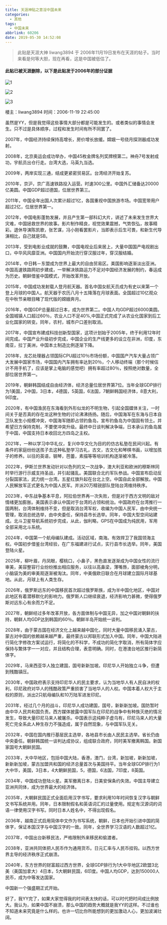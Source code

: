 ```yaml
---
title: 天涯神贴之意淫中国未来
categories:
  - 其他
tags:
  - 中国未来
abbrlink: 60206
date: 2019-05-30 14:52:08
---
```


> 此贴是天涯大神 liwang3894 于 2006年11月19日发布在天涯的帖子。当时来看是何等大胆，现在再看，这是中国被低估了。

#### 此贴已被天涯删除，以下是此贴发于2006年的部分证据

![1](https://tva1.sinaimg.cn/large/00831rSTgy1gdbzayex24j30kb0bs0un.jpg)

![2](https://tva1.sinaimg.cn/large/00831rSTgy1gdbzb72rtuj30i108agn7.jpg)

![3](https://tva1.sinaimg.cn/large/00831rSTgy1gdbzbfgsotj30ji08s760.jpg)



楼主：liwang3894 时间：2006-11-19 22:45:00

虽然是YY，但是我觉得这些事情大部分都是可能发生的。或者类似的事情会发生。只不过是具体顺序，过程和发生时间有所不同罢了。

2007年，中国经济持续保持高增长，房价增长放缓。嫦娥一号绕月探测器成功发射。

2008年，北京奥运会成功举办，中国45枚金牌名列奖牌榜第二。神舟7号发射成功，宇航员出仓行走。台湾大选，马英九当选。

2009年，两岸实现三通，结成更紧密贸易区。台湾经济开始复苏。

2010年，京沪，京广高速铁路投入运营。时速300公里。中国外汇储备达20000亿美圆。中国GDP超过德国，位居世界第三。

2011年，中国全年出国人次累计超过1亿，各国重视中国旅游市场。中国宽带用户超过2亿，位居世界第一。

2012年，中国电影蓬勃发展，并且产生第一部科幻大片，讲述了未来发生世界大灾难，中国拯救世界的故事。影片制作精良，视觉效果震撼，气势恢弘，故事精彩。退休导演陈凯歌，张艺谋，冯小刚看罢影片，当即表示后生可畏，和新生代导演相比，自己就是SB。

2013年，受到电影业成就的鼓舞，中国电视业后来居上，大量中国国产电视剧出口，中华风风靡亚洲。中国国内开始流行穿汉服过年，穿汉服结婚。

2014年，中日韩－东盟成为世界上最大的自由贸易区。美国影响逐渐淡出亚洲。中国高速铁路网初步建成，一举解决铁路运力不足对中国经济发展的制约，春运成为历史。朝鲜借鉴中国模式，开始改革开放。

2015年，中国成功发射载人登月航天器。首名中国女航天员成为有史以来第一个登上月球的中国人。航天器于农历八月十五降落在月球表面。全国超过10亿观众在中秋节亲眼目睹了现代版的嫦娥奔月。

2016年，中国GDP总量超过日本，成为世界第二。中国人均GDP超过6000美圆。全国城镇人口超过60％，农业人口不足40%,中国正式完成了从农业化国家到后工业化国家的转变。同年，农村，城市户口差别取消。

2017年，中国宣布建成科技创新型国家，这项计划始于2005年，终于利用12年时间完成。中国产业升级初步完成，中国企业的生产线更多的设立在非洲，印度，东南亚，拉丁美洲，中国本土制造比例逐渐下降。

2018年，龙芯处理器占领国际CPU超过10％市场份额，中国国产汽车大量占领广大发展中国家市场，中国国内汽车拥有率达到20％，个人移动终端（那个时候估计不用手机了，应该是掌上电脑的感觉吧）拥有率超过80％，按照绝对数量，全部位居世界第一。

2019年，朝鲜韩国结成自由经济体，经济总量位居世界第7位。当年全球GDP排行为1美国，2中国，3日本，4德国，5英国，6法国，7朝鲜韩国经济体，8意大利，9印度。

2020年，有中国渔民在东海看到外形似龙的不明生物，引起全国媒体关注，一时间关于是否真的存在龙这种生物的讨论沸沸扬扬。随后，中国海军在东海与日本自卫队发生小规模冲突，中国海军随即占领钓鱼岛，宣布钓鱼岛为中国固有领土。并希望日方保持克制，不要使冲突升级。最终中日谈判解决争端，日本承认钓鱼岛属于中国，中国支持日本收回北方四岛之主权。

2021年，一种以学习中华礼仪，复兴中华文化为目的的仿古私塾在民间兴起。有条件的家庭纷纷送孩子去这种私塾学习古礼，古文，古文化和琴棋书画，以增加孩子的修养。以往的英语，钢琴，芭蕾，素描等等培训机构逐渐被冷落。

2022年，伊斯兰世界发动针对以色列的又一次战争，澳大利亚和欧洲的穆斯林同时举行游行示威支持圣战，并引起骚乱。美国联合北约军队参战。中国宣布启动反分裂国家法，武力统一台湾。五星红旗升起在台北上空。中国自此全部解放。中国人民解放军正式更名为中国人民军。并派20万精锐部队登陆台湾维持秩序。

2023年，中东战争基本平息，阿拉伯世界再一次失败，但是对于西方文明的敌对情绪更加膨胀。美国表示承认中国对于台湾的占领和统治。中国政府在台湾推行一国两制，台湾体制维持不变，但是取消台湾军权，收编为中国人民军，由中央统一管理，取消总统选举，由中央委任，保持县市长选举。同年，中国大型空间站建成。北斗卫星导航系统初步完成，从此，伽利略，GPS在中国成为纯民用，军用全部采用北斗系统。

2024年，中国第一个航母编队建成。活动区域，南海。有效捍卫了我国领海主权。中国初步借鉴台湾经验，在广东福建进行试点，实行县市长选举。同年，美国登陆火星。

2025年，柳叶眉，丹凤眼，樱桃口，小鼻子，黑色直发逐渐成为中国女性的流行审美，美容整容行业纷纷推出相应服务，以往以高鼻梁，薄嘴唇，面部棱角分明，小脑袋为美的审美观逐渐被淘汰。同年，中美俄欧日联合在月球建立国际月球基地。从此，月球上有人类生存。

2026年，俄罗斯远东的中国移民首次超过俄罗斯族，成为半中国化地区，中国对此地区有着潜移默化的影响力。俄罗斯人口继续衰退，经济影响力甚微，使得俄罗斯对远东心有余而力不足。

2027年，朝鲜经过多年改革开放，各方面体制与中国无异，加之中国对朝鲜的扶持，朝鲜人均GDP达到韩国的60％。朝鲜半岛开始统一谈判。

2028年，由于蒙古国在经济文化上越来越中国化，同时大量中国移民涌入蒙古，蒙古对中国的依赖越来越严重，最终蒙古以邦联形式加入中国。同年，中国大陆进行简化字修改方案试运行，将简化的不科学，不成功的简化字取消，所有简体字应保持与繁体字一一对应，并且结构合理，表意明确。同时，在港澳台地区推行新简体字。

2029年，马来西亚华人独立建国，国号新新加坡。印尼华人开始独立斗争，但遭到残酷镇压。

2030年，中国政府表示支持印尼华人的民主要求，认为当地华人有人民自决的权利，印尼政府对华人的残酷政策严重损害了当地华人的人权。中国本着人权大于主权的原则，派出2只航母编队和10万陆军进发印尼。

2031年，经过几个月的战斗，印尼华人成功建国，国号，新新新加坡。国防暂时由中华人民共和国负责。西方媒体披露中国军队在印尼的战争中有种族灭绝的情况发生，导致大量印尼马来人被屠杀。中国表示这纯粹子虚乌有，印尼马来人的大量死亡完全系此人种生存力不强造成，属于自然现象，与中国军队无关。

2032年，中国在国内推行基层民主选举，各地县市长由人民民主选举。省长仍由中央委任。朝鲜韩国统一谈判达成协议，组成联合政府，同时美军撤离韩国。新国家国号大朝鲜民国。

2033年，大中华地区，包括中国大陆，香港，澳门，台湾，新加坡，新新加坡，新新新加坡，蒙古加盟共和国的经济总量首次与美国持平。当年全球GDP排行为1大中华，美国，3日本，4大朝鲜民国，5，德国，6法国，7印度，8英国。

2034年，中国成功登陆火星。美军撤离日本，日美安保条约失效。中国主导建立亚洲共同体，成为世界最大的经济体。

2035年，大朝鲜民国正式全面启用汉字书写，要求利用10年时间恢复汉字与朝鲜文书写系统并用。同年，日本限制假名和英语词汇的过量使用。规定有汉源词的词语一律使用汉字书写。同时日本人姓名中，不得出现假名。

2036年，越南正式启用简体中文作为书写系统，朝鲜，日本也开始引进中国的简体字，保证本国汉字与中国汉字的一致。同年，全世界学习汉语的人数超过1亿。

2037年，中国出台新移民法，严格限制外来移民和偷渡者。

2038年，亚洲共同体把人民币作为通用货币。日元汇率与人民币挂钩。以西方世界主导的经济秩序正式崩溃。

2040年，东方世界的财富超过西方世界，全球GDP排行为1大中华地区2欧盟3北美（美国加拿大）4日本，5大朝鲜民国，6印度。中国人均GDP，达到150000人民币，成为中等发达国家。

中国新一个强盛期正式开始。

好了，我YY完了，如果大家觉得我的时间表太快的话，可以时代把时间成比例放大。我认为，如果中国不崩溃，那么中国的趋势大概就是我YY的这样。不过谁也不知道未来究竟是什么样的。也许一切比你所能想到的更加激动人心，更加波澜壮阔。
